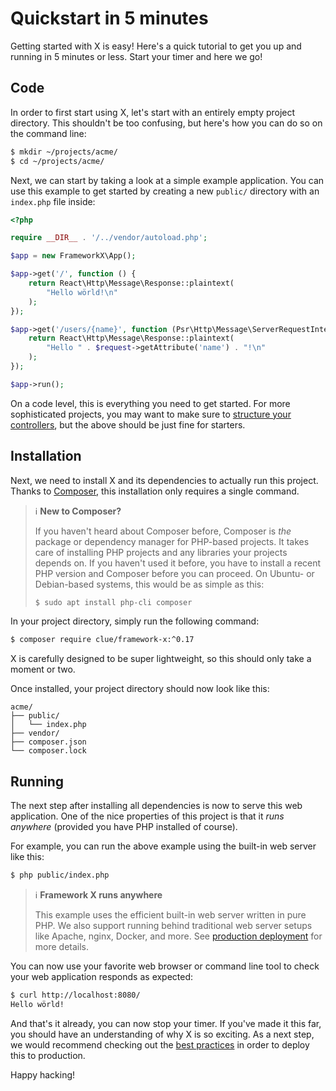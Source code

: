 # Quickstart in 5 minutes

Getting started with X is easy!
Here's a quick tutorial to get you up and running in 5 minutes or less.
Start your timer and here we go!

## Code

In order to first start using X, let's start with an entirely empty project directory.
This shouldn't be too confusing, but here's how you can do so on the command line:

```bash
$ mkdir ~/projects/acme/
$ cd ~/projects/acme/
```

Next, we can start by taking a look at a simple example application.
You can use this example to get started by creating a new `public/` directory with
an `index.php` file inside:

```php title="public/index.php"
<?php

require __DIR__ . '/../vendor/autoload.php';

$app = new FrameworkX\App();

$app->get('/', function () {
    return React\Http\Message\Response::plaintext(
        "Hello wörld!\n"
    );
});

$app->get('/users/{name}', function (Psr\Http\Message\ServerRequestInterface $request) {
    return React\Http\Message\Response::plaintext(
        "Hello " . $request->getAttribute('name') . "!\n"
    );
});

$app->run();
```

On a code level, this is everything you need to get started.
For more sophisticated projects, you may want to make sure to [structure your controllers](../best-practices/controllers.md),
but the above should be just fine for starters.

## Installation

Next, we need to install X and its dependencies to actually run this project.
Thanks to [Composer](https://getcomposer.org/), this installation only requires a single command.

> ℹ️ **New to Composer?**
>
> If you haven't heard about Composer before, Composer is *the* package or dependency manager for PHP-based projects.
> It takes care of installing PHP projects and any libraries your projects depends on.
> If you haven't used it before, you have to install a recent PHP version and Composer before you can proceed.
> On Ubuntu- or Debian-based systems, this would be as simple as this:
>
> ```bash
> $ sudo apt install php-cli composer
> ```

In your project directory, simply run the following command:

```bash
$ composer require clue/framework-x:^0.17
```

X is carefully designed to be super lightweight, so this should only take a moment or two.

Once installed, your project directory should now look like this:

```
acme/
├── public/
│   └── index.php
├── vendor/
├── composer.json
└── composer.lock
```

## Running

The next step after installing all dependencies is now to serve this web application.
One of the nice properties of this project is that it *runs anywhere* (provided you have PHP installed of course).

For example, you can run the above example using the built-in web server like
this:

```bash
$ php public/index.php
```

> ℹ️ **Framework X runs anywhere**
>
> This example uses the efficient built-in web server written in pure PHP.
> We also support running behind traditional web server setups
> like Apache, nginx, Docker, and more. See [production deployment](../best-practices/deployment.md)
> for more details.

You can now use your favorite web browser or command line tool to check your web
application responds as expected:

```bash
$ curl http://localhost:8080/
Hello wörld!
```

And that's it already, you can now stop your timer.
If you've made it this far, you should have an understanding of why X is so exciting.
As a next step, we would recommend checking out the [best practices](../../best-practices/) in order to deploy this to production.

Happy hacking!
